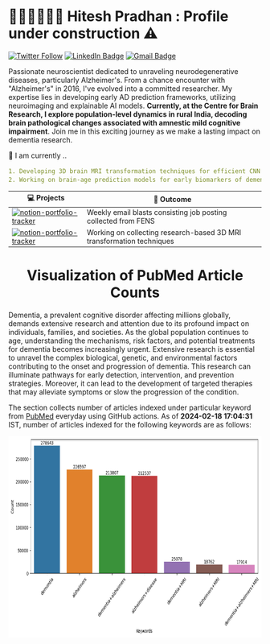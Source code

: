 # 👨🏻‍💻🧠👨‍🔬 Hitesh Pradhan : Profile under construction :warning:

[![Twitter Follow](https://img.shields.io/twitter/follow/pradhitesh?style=social)](https://twitter.com/intent/follow?screen_name=pradhitesh)
[![LinkedIn Badge](https://img.shields.io/badge/-LinkedIn-blue?style=social&logo=Linkedin&logoColor=blue&link=https://www.linkedin.com/in/pradhanhitesh/)](https://www.linkedin.com/in/pradhanhitesh/)
[![Gmail Badge](https://img.shields.io/badge/-ihiteshpradhan@gmail.com-c14438?style=social&logo=Gmail&logoColor=red&link=mailto:ihiteshpradhan@gmail.com)](mailto:ihiteshpradhan@gmail.com)

Passionate neuroscientist dedicated to unraveling neurodegenerative diseases, particularly Alzheimer's. From a chance encounter with "Alzheimer's" in 2016, I've evolved into a committed researcher. My expertise lies in developing early AD prediction frameworks, utilizing neuroimaging and explainable AI models. **Currently, at the Centre for Brain Research, I explore population-level dynamics in rural India, decoding brain pathological changes associated with amnestic mild cognitive impairment**. Join me in this exciting journey as we make a lasting impact on dementia research.

🔨 I am currently ..
```yaml
1. Developing 3D brain MRI transformation techniques for efficient CNN models
2. Working on brain-age prediction models for early biomarkers of dementia
```

<!-- START OF PROFILE STACK, DO NOT REMOVE -->
| 💻 **Projects** | 🚀 **Outcome** 
| - | - |
|[![notion-portfolio-tracker](https://img.shields.io/static/v1?label=&message=FENS-JobsAlert&color=000605&logo=github&logoColor=FFFFFF&labelColor=000605)](https://github.com/pradhanhitesh/FENS-JobsAlert)| Weekly email blasts consisting job posting collected from FENS |
|[![notion-portfolio-tracker](https://img.shields.io/static/v1?label=&message=3D-MRI-Transformations&color=000605&logo=github&logoColor=FFFFFF&labelColor=000605)](https://github.com/pradhanhitesh/3D-MRI-Transformations)|Working on collecting research-based 3D MRI transformation techniques|
<!-- END OF PROFILE STACK, DO NOT REMOVE -->

<h1 align = "center">Visualization of PubMed Article Counts</h1>

<p>Dementia, a prevalent cognitive disorder affecting millions globally, demands extensive research and attention due to its profound impact on individuals, families, and societies. As the global population continues to age, understanding the mechanisms, risk factors, and potential treatments for dementia becomes increasingly urgent. Extensive research is essential to unravel the complex biological, genetic, and environmental factors contributing to the onset and progression of dementia. This research can illuminate pathways for early detection, intervention, and prevention strategies. Moreover, it can lead to the development of targeted therapies that may alleviate symptoms or slow the progression of the condition.</p>

<p>The section collects number of articles indexed under particular keyword from <a href="https://pubmed.ncbi.nlm.nih.gov/">PubMed</a> everyday using GitHub actions. As of <b> 2024-02-18 17:04:31 </b> IST, number of articles indexed for the following keywords are as follows:</p>

<p align="center">
    <img src="figure.png" width="700" height="400">
</p>